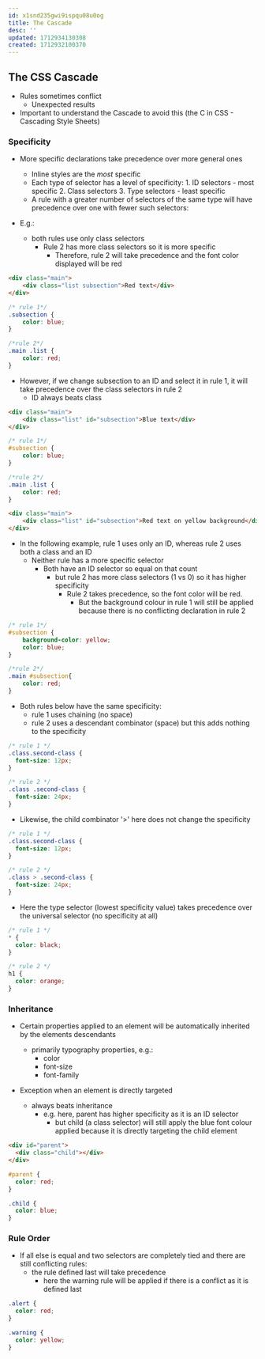 ```yaml
---
id: x1snd235gwi9ispqu08u0og
title: The Cascade
desc: ''
updated: 1712934130308
created: 1712932100370
---
```

## The CSS Cascade

- Rules sometimes conflict
  - Unexpected results
- Important to understand the Cascade to avoid this (the C in CSS - Cascading Style Sheets)

### Specificity

- More specific declarations take precedence over more general ones
  - Inline styles are the _most_ specific
  - Each type of selector has a level of specificity:
        1. ID selectors - most specific
        2. Class selectors
        3. Type selectors - least specific
  - A rule with a greater number of selectors of the same type will have precedence over one with fewer such selectors:

- E.g.:
  - both rules use only class selectors
    - Rule 2 has more class selectors so it is more specific
      - Therefore, rule 2 will take precedence and the font color displayed will be red

```html
<div class="main">
    <div class="list subsection">Red text</div>
</div>
```

```css
/* rule 1*/
.subsection {
    color: blue;
}

/*rule 2*/
.main .list {
    color: red;
}
```

- However, if we change subsection to an ID and select it in rule 1, it will take precedence over the class selectors in rule 2
  - ID always beats class

```html
<div class="main">
    <div class="list" id="subsection">Blue text</div>
</div>
```

```css
/* rule 1*/
#subsection {
    color: blue;
}

/*rule 2*/
.main .list {
    color: red;
}
```

```html
<div class="main">
    <div class="list" id="subsection">Red text on yellow background</div>
</div>
```

- In the following example, rule 1 uses only an ID, whereas rule 2 uses both a class and an ID
  - Neither rule has a more specific selector
    - Both have an ID selector so equal on that count
      - but rule 2 has more class selectors (1 vs 0) so it has higher specificity
        - Rule 2 takes precedence, so the font color will be red.
          - But the background colour in rule 1 will still be applied because there is no conflicting declaration in rule 2

```css
/* rule 1*/
#subsection {
    background-color: yellow;
    color: blue;
}

/*rule 2*/
.main #subsection{
    color: red;
}
```

- Both rules below have the same specificity:
  - rule 1 uses chaining (no space)
  - rule 2 uses a descendant combinator (space) but this adds nothing to the specificity

```css
/* rule 1 */
.class.second-class {
  font-size: 12px;
}

/* rule 2 */
.class .second-class {
  font-size: 24px;
}
```

- Likewise, the child combinator '>' here does not change the specificity

```css
/* rule 1 */
.class.second-class {
  font-size: 12px;
}

/* rule 2 */
.class > .second-class {
  font-size: 24px;
}
```

- Here the type selector (lowest specificity value) takes precedence over the universal selector (no specificity at all)

```css
/* rule 1 */
* {
  color: black;
}

/* rule 2 */
h1 {
  color: orange;
}
```

### Inheritance

- Certain properties applied to an element will be automatically inherited by the elements descendants
  - primarily typography properties, e.g.:
    - color
    - font-size
    - font-family

- Exception when an element is directly targeted
  - always beats inheritance
    - e.g. here, parent has higher specificity as it is an ID selector
        - but child (a class selector) will still apply the blue font colour applied because it is directly targeting the child element

```html
<div id="parent">
  <div class="child"></div>
</div>
```

```css
#parent {
  color: red;
}

.child {
  color: blue;
}
```

### Rule Order

- If all else is equal and two selectors are completely tied and there are still conflicting rules:
    - the rule defined last will take precedence
        - here the warning rule will be applied if there is a conflict as it is defined last

```css
.alert {
  color: red;
}

.warning {
  color: yellow;
}
```
